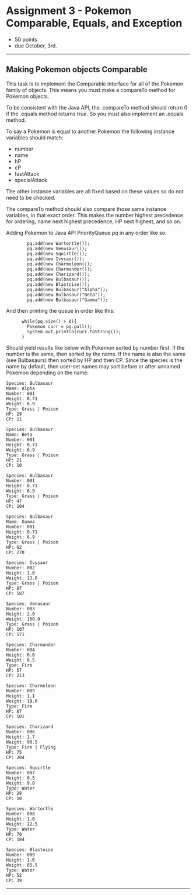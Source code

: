 # Assignment 3 - Pokemon Comparable, Equals, and Exception
 * 50 points
 * due October, 3rd.

----
## Making Pokemon objects Comparable

This task is to implement the Comparable interface for all of the Pokemon family of objects. This means you must make a compareTo method for Pokemon objects.

To be consistent with the Java API, the .compareTo method should return 0 if the .equals method returns true. So you must also implement an .equals method.

To say a Pokemon is equal to another Pokemon the following instance variables should match:
 * number
 * name
 * hP
 * cP
 * fastAttack
 * specialAttack
 
The other instance variables are all fixed based on these values so do not need to be checked.

The compareTo method should also compare those same instance variables, in that exact order. This makes the number highest precedence for ordering, name next highest precedence, HP next highest, and so on.

Adding Pokemon to Java API PriorityQueue *pq* in any order like so:
```
        pq.add(new Wartortle());
        pq.add(new Venusaur());
        pq.add(new Squirtle());
        pq.add(new Ivysaur());
        pq.add(new Charmeleon());
        pq.add(new Charmander());
        pq.add(new Charizard());
        pq.add(new Bulbasaur());
        pq.add(new Blastoise());
        pq.add(new Bulbasaur("Alpha"));
        pq.add(new Bulbasaur("Beta"));
        pq.add(new Bulbasaur("Gamma"));
```
And then printing the queue in order like this:
```      
      while(pq.size() > 0){
        Pokemon curr = pq.poll();
        System.out.println(curr.toString());
      }
```
Should yield results like below with Pokemon sorted by number first. If the number is the same, then sorted by the name. If the name is also the same (see Bulbasaurs) then sorted by HP and then CP. Since the species is the name by default, then user-set names may sort before or after unnamed Pokemon depending on the name: 
```
Species: Bulbasaur
Name: Alpha
Number: 001
Height: 0.71
Weight: 6.9
Type: Grass | Poison
HP: 29
CP: 11

Species: Bulbasaur
Name: Beta
Number: 001
Height: 0.71
Weight: 6.9
Type: Grass | Poison
HP: 21
CP: 10

Species: Bulbasaur
Number: 001
Height: 0.71
Weight: 6.9
Type: Grass | Poison
HP: 47
CP: 104

Species: Bulbasaur
Name: Gamma
Number: 001
Height: 0.71
Weight: 6.9
Type: Grass | Poison
HP: 62
CP: 270

Species: Ivysaur
Number: 002
Height: 1.0
Weight: 13.0
Type: Grass | Poison
HP: 87
CP: 587

Species: Venusaur
Number: 003
Height: 2.0
Weight: 100.0
Type: Grass | Poison
HP: 107
CP: 571

Species: Charmander
Number: 004
Height: 0.6
Weight: 8.5
Type: Fire
HP: 57
CP: 213

Species: Charmeleon
Number: 005
Height: 1.1
Weight: 19.0
Type: Fire
HP: 87
CP: 501

Species: Charizard
Number: 006
Height: 1.7
Weight: 90.5
Type: Fire | Flying
HP: 75
CP: 204

Species: Squirtle
Number: 007
Height: 0.5
Weight: 9.0
Type: Water
HP: 29
CP: 10

Species: Wartortle
Number: 008
Height: 1.0
Weight: 22.5
Type: Water
HP: 70
CP: 184

Species: Blastoise
Number: 009
Height: 1.6
Weight: 85.5
Type: Water
HP: 52
CP: 39

```
---
 
   

